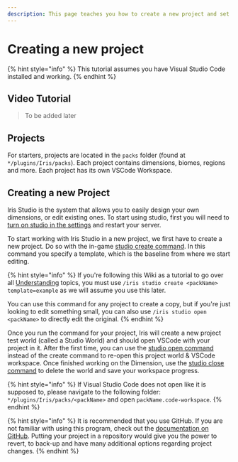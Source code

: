 ```yaml
---
description: This page teaches you how to create a new project and set up Iris Studio
---
```


# Creating a new project

{% hint style="info" %}
This tutorial assumes you have Visual Studio Code installed and working.
{% endhint %}

## Video Tutorial

> To be added later

## Projects

For starters, projects are located in the `packs` folder \(found at `*/plugins/Iris/packs`\). Each project contains dimensions, biomes, regions and more. Each project has its own VSCode Workspace.

## Creating a new Project

Iris Studio is the system that allows you to easily design your own dimensions, or edit existing ones. To start using studio, first you will need to [turn on studio in the settings](../plugin/configuration.md#studio) and restart your server.

To start working with Iris Studio in a new project, we first have to create a new project. Do so with the in-game [studio create command](../plugin/commands.md#iris-studio-create-new). In this command you specify a template, which is the baseline from where we start editing.

{% hint style="info" %}
If you're following this Wiki as a tutorial to go over all [Understanding](understanding/) topics, you must use `/iris studio create <packName> template=example` as we will assume you use this later.

You can use this command for any project to create a copy, but if you're just looking to edit something small, you can also use `/iris studio open <packName>` to directly edit the original.
{% endhint %}

Once you run the command for your project, Iris will create a new project test world \(called a Studio World\) and should open VSCode with your project in it. After the first time, you can use the [studio open command](../plugin/commands.md#iris-studio-open-o) instead of the create command to re-open this project world & VSCode workspace. Once finished working on the Dimension, use the [studio close command](../plugin/commands.md#iris-studio-close-x) to delete the world and save your workspace progress.

{% hint style="info" %}
If Visual Studio Code does not open like it is supposed to, please navigate to the following folder: `*/plugins/Iris/packs/<packName>` and open `packName.code-workspace`.
{% endhint %}

{% hint style="info" %}
It is recommended that you use GitHub. If you are not familiar with using this program, check out the [documentation on GitHub](https://docs.github.com/en). Putting your project in a repository would give you the power to revert, to back-up and have many additional options regarding project changes.
{% endhint %}

